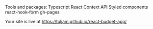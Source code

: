 Tools and packages:
Typescript
React
Context API
Styled components
react-hook-form
gh-pages

Your site is live at https://tuljam.github.io/react-budget-app/

